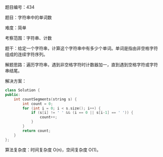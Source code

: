 题目编号：434

题目：字符串中的单词数

难度：简单

考察范围：字符串、计数

题干：给定一个字符串，计算这个字符串中有多少个单词。单词是指由非空格字符组成的连续字符序列。

解题思路：遍历字符串，遇到非空格字符时计数器加一，直到遇到空格字符或字符串结尾。

解决方案：

```cpp
class Solution {
public:
    int countSegments(string s) {
        int count = 0;
        for (int i = 0; i < s.size(); i++) {
            if (s[i] != ' ' && (i == 0 || s[i-1] == ' ')) {
                count++;
            }
        }
        return count;
    }
};
```

算法复杂度：时间复杂度 O(n)，空间复杂度 O(1)。